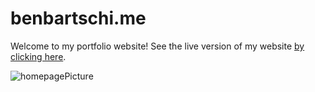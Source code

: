 # benbartschi.me

Welcome to my portfolio website!
See the live version of my website [by clicking here](https://benbartschi.me/).

![homepagePicture](https://github.com/bbartschi14/benbartschi-portfolio/blob/main/sitehomepage.png)
